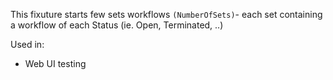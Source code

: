 This fixuture starts few sets workflows `(NumberOfSets)`- each set containing a workflow of each Status (ie. Open, Terminated, ..)

Used in:

- Web UI testing
